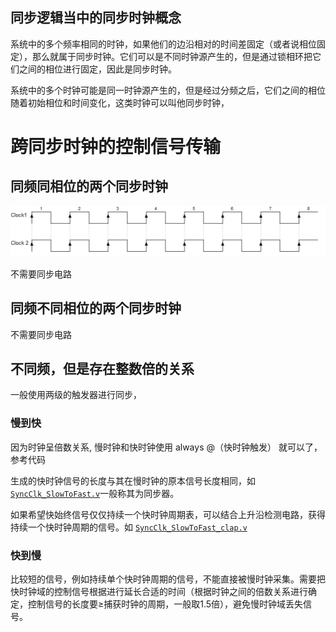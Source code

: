 
## 同步逻辑当中的同步时钟概念

系统中的多个频率相同的时钟，如果他们的边沿相对的时间差固定（或者说相位固定），那么就属于同步时钟。它们可以是不同时钟源产生的，但是通过锁相环把它们之间的相位进行固定，因此是同步时钟。

系统中的多个时钟可能是同一时钟源产生的，但是经过分频之后，它们之间的相位随着初始相位和时间变化，这类时钟可以叫他同步时钟，

# 跨同步时钟的控制信号传输

## 同频同相位的两个同步时钟
![a](images.md/%E5%90%8C%E9%A2%91%E5%90%8C%E7%9B%B8%E4%BD%8D%E7%9A%84%E4%B8%A4%E4%B8%AA%E5%90%8C%E6%AD%A5%E6%97%B6%E9%92%9F.png)

不需要同步电路

## 同频不同相位的两个同步时钟
不需要同步电路

## 不同频，但是存在整数倍的关系
一般使用两级的触发器进行同步，

### 慢到快
因为时钟呈倍数关系, 慢时钟和快时钟使用 always @（快时钟触发） 就可以了，参考代码

生成的快时钟信号的长度与其在慢时钟的原本信号长度相同，如
[``SyncClk_SlowToFast.v``](SyncClk_SlowToFast.v)一般称其为同步器。


如果希望快始终信号仅仅持续一个快时钟周期表，可以结合上升沿检测电路，获得持续一个快时钟周期的信号。如
[``SyncClk_SlowToFast_clap.v``](SyncClk_SlowToFast_clap.v)

### 快到慢
比较短的信号，例如持续单个快时钟周期的信号，不能直接被慢时钟采集。需要把快时钟域的控制信号根据进行延长合适的时间（根据时钟之间的倍数关系进行确定，控制信号的长度要≥捕获时钟的周期，一般取1.5倍），避免慢时钟域丢失信号。
